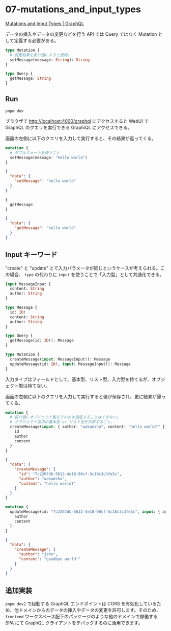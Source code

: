 # 07-mutations_and_input_types

[Mutations and Input Types | GraphQL](https://graphql.org/graphql-js/mutations-and-input-types/)

データの挿入やデータの変更などを行う API では Query ではなく Mutation として定義する必要がある。

```graphql
type Mutation {
  # 変更結果を戻り値にすると便利。
  setMessage(message: String): String
}

type Query {
  getMessage: String
}
```

## Run

```shell
pnpm dev
```

ブラウザで [http://localhost:4000/graphql](http://localhost:4000/graphql) にアクセスすると WebUI で GraphQL のクエリを実行できる GraphiQL にアクセスできる。

画面の左側に以下のクエリを入力して実行すると、その結果が返ってくる。

```graphql
mutation {
  # ダブルクォートを使うこと
  setMessage(message: "hello world")
}
```

```json
{
  "data": {
    "setMessage": "hello world"
  }
}
```

```graphql
{
  getMessage
}
```

```json
{
  "data": {
    "getMessage": "hello world"
  }
}
```

## Input キーワード

"create" と "update" とで入力パラメータが同じというケースが考えられる。この場合、 `type` の代わりに `input` を使うことで「入力型」として共通化できる。

```graphql
input MessageInput {
  content: String
  author: String
}

type Message {
  id: ID!
  content: String
  author: String
}

type Query {
  getMessage(id: ID!): Message
}

type Mutation {
  createMessage(input: MessageInput!): Message
  updateMessage(id: ID!, input: MessageInput!): Message
}
```

入力タイプはフィールドとして、基本型、リスト型、入力型を持てるが、オブジェクト型は持てない。

画面の左側に以下のクエリを入力して実行すると値が保存され、更に結果が帰ってくる。

```graphql
mutation {
  # 戻り値にオブジェクト型をそのまま指定することはできない。
  # オブジェクト型内の基本型 or リスト型を列挙すること。
  createMessage(input: { author: "wakamsha", content: "hello world!" }) {
    id
    author
    content
  }
}
```

```json
{
  "data": {
    "createMessage": {
      "id": "7c2267db-5612-4e18-90cf-5c18c3c3fe5c",
      "author": "wakamsha",
      "content": "hello world!"
    }
  }
}
```

```graphql
mutation {
  updateMessage(id: "7c2267db-5612-4e18-90cf-5c18c3c3fe5c", input: { author: "john", content: "goodbye world!" }) {
    author
    content
  }
}
```

```json
{
  "data": {
    "createMessage": {
      "author": "john",
      "content": "goodbye world!"
    }
  }
}
```

## 追加実装

`pnpm dev2` で起動する GraphQL エンドポイントは CORS を有効化しているため、他ドメインからのデータの挿入やデータの変更を許可します。そのため、 `frontend` ワークスペース配下のパッケージのような他のドメインで稼働する SPA にて GraphQL クライアントをデバッグするのに活用できます。
